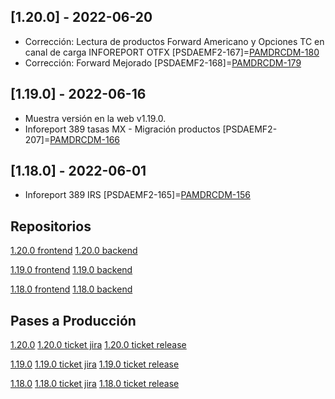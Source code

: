 
## [1.20.0] - 2022-06-20
- Corrección: Lectura de productos Forward Americano y Opciones TC en canal de carga INFOREPORT OTFX
[PSDAEMF2-167]=[PAMDRCDM-180](https://globaldevtools.bbva.com/jira/browse/PAMDRCDM-180)
- Corrección: Forward Mejorado
[PSDAEMF2-168]=[PAMDRCDM-179](https://globaldevtools.bbva.com/jira/browse/PAMDRCDM-179)

## [1.19.0] - 2022-06-16
- Muestra versión en la web v1.19.0.
- Inforeport 389 tasas MX - Migración productos
[PSDAEMF2-207]=[PAMDRCDM-166](https://globaldevtools.bbva.com/jira/browse/PAMDRCDM-166)

## [1.18.0] - 2022-06-01
- Inforeport 389 IRS
[PSDAEMF2-165]=[PAMDRCDM-156](https://globaldevtools.bbva.com/jira/browse/PAMDRCDM-156)

## Repositorios
[1.20.0 frontend](https://globaldevtools.bbva.com/bitbucket/projects/K8AB/repos/alcon-bcrp-ui/browse?at=refs%2Fheads%2Frelease%2F1.20.0_forwardAmericano)
[1.20.0 backend](https://globaldevtools.bbva.com/bitbucket/projects/K8AB/repos/alcon-bcrp/commits?until=refs%2Fheads%2Frelease%2F1.20.0_forwardAmericano&merges=include)

[1.19.0 frontend](https://globaldevtools.bbva.com/bitbucket/projects/K8AB/repos/alcon-bcrp-ui/browse?at=refs%2Fheads%2Frelease%2F1.19.0_cargaInfoReport389)
[1.19.0 backend](https://globaldevtools.bbva.com/bitbucket/projects/K8AB/repos/alcon-bcrp/commits?until=refs%2Fheads%2Frelease%2F1.19.0_cargaInfoReport389)

[1.18.0 frontend](https://globaldevtools.bbva.com/bitbucket/projects/K8AB/repos/alcon-bcrp-ui/commits?until=refs%2Fheads%2Frelease%2Fv1.18.0-PSDAEMF2-165)
[1.18.0 backend](https://globaldevtools.bbva.com/bitbucket/projects/K8AB/repos/alcon-bcrp/commits?until=refs%2Fheads%2Frelease%2Fv1.18.0-PSDAEMF2-165)

## Pases a Producción
[1.20.0](https://globaldevtools.bbva.com/jira/projects/PAMDRCDM/versions/94817)
[1.20.0 ticket jira](https://globaldevtools.bbva.com/jira/browse/PSDAEMF2-153)
[1.20.0 ticket release](https://globaldevtools.bbva.com/jira/browse/PAMDRCDM-178)

[1.19.0](https://globaldevtools.bbva.com/jira/projects/PAMDRCDM/versions/91714)
[1.19.0 ticket jira](https://globaldevtools.bbva.com/jira/browse/PSDAEMF2-153)
[1.19.0 ticket release](https://globaldevtools.bbva.com/jira/browse/PAMDRCDM-161)

[1.18.0](https://globaldevtools.bbva.com/jira/projects/PAMDRCDM/versions/90423)
[1.18.0 ticket jira](https://globaldevtools.bbva.com/jira/browse/PSDAEMF2-153)
[1.18.0 ticket release](https://globaldevtools.bbva.com/jira/browse/PAMDRCDM-151)
